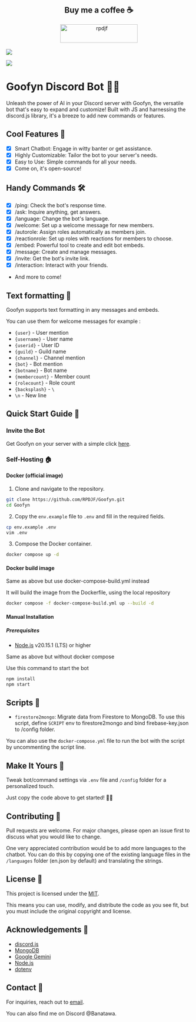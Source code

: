 <div align="center">
  <br>
  <h2> Buy me a coffee ☕ </h2>
  <a href="https://ko-fi.com/rpdjf"> <img align="center" src="https://cdn.ko-fi.com/cdn/kofi3.png?v=3" height="50" width="210" alt="rpdjf" /></a>
  <br><br>
</div>

<a href="https://top.gg/bot/1251221585981997126">
  <img src="https://top.gg/api/widget/1251221585981997126.svg">
</a>

![](https://img.shields.io/github/languages/code-size/rpdjf/Goofyn?color=5BCFFF)

# Goofyn Discord Bot 🤖✨
Unleash the power of AI in your Discord server with Goofyn, the versatile bot that's easy to expand and customize! Built with JS and harnessing the discord.js library, it's a breeze to add new commands or features.

## Cool Features 🚀
- [x] Smart Chatbot: Engage in witty banter or get assistance.
- [x] Highly Customizable: Tailor the bot to your server's needs.
- [x] Easy to Use: Simple commands for all your needs.
- [x] Come on, it's open-source!

## Handy Commands 🛠️
- [x] /ping: Check the bot's response time.
- [x] /ask: Inquire anything, get answers.
- [x] /language: Change the bot's language.
- [x] /welcome: Set up a welcome message for new members.
- [x] /autorole: Assign roles automatically as members join.
- [x] /reactionrole: Set up roles with reactions for members to choose.
- [x] /embed: Powerful tool to create and edit bot embeds.
- [x] /message: Create and manage messages.
- [x] /invite: Get the bot's invite link.
- [x] /interaction: Interact with your friends.
- And more to come!

## Text formatting 📝
Goofyn supports text formatting in any messages and embeds.

You can use them for welcome messages for example :
- `{user}` - User mention
- `{username}` - User name
- `{userid}` - User ID
- `{guild}` - Guild name
- `{channel}` - Channel mention
- `{bot}` - Bot mention
- `{botname}` - Bot name
- `{membercount}` - Member count
- `{rolecount}` - Role count
- `{backsplash}` - `\`
- `\n` - New line

## Quick Start Guide 🏁
### Invite the Bot
Get Goofyn on your server with a simple click [here](https://discord.com/oauth2/authorize?client_id=1251221585981997126).

### Self-Hosting 🏠

#### Docker (official image)
1. Clone and navigate to the repository.
```bash
git clone https://github.com/RPDJF/Goofyn.git
cd Goofyn
```

2. Copy the ``env.example`` file to ``.env`` and fill in the required fields.
```bash
cp env.example .env
vim .env
```

3. Compose the Docker container.
```bash
docker compose up -d
```

#### Docker build image

Same as above but use docker-compose-build.yml instead

It will build the image from the Dockerfile, using the local repository
```bash
docker compose -f docker-compose-build.yml up --build -d
```

#### Manual Installation
##### Prerequisites
- [Node.js](https://nodejs.org) v20.15.1 (LTS) or higher

Same as above but without docker compose

Use this command to start the bot
```bash
npm install
npm start
```

## Scripts 📜
- ``firestore2mongo``: Migrate data from Firestore to MongoDB.
To use this script, define `SCRIPT` env to firestore2mongo and bind firebase-key.json to /config folder.

You can also use the `docker-compose.yml` file to run the bot with the script by uncommenting the script line.


## Make It Yours 🎨
Tweak bot/command settings via ``.env`` file and ``/config`` folder for a personalized touch.

Just copy the code above to get started! 🎈👾

## Contributing 🤝
Pull requests are welcome. For major changes, please open an issue first to discuss what you would like to change.

One very appreciated contribution would be to add more languages to the chatbot. You can do this by copying one of the existing language files in the ``/languages`` folder (en.json by default) and translating the strings.

## License 📝
This project is licensed under the [MIT](https://github.com/RPDJF/Goofyn/blob/main/LICENCE.md).

This means you can use, modify, and distribute the code as you see fit, but you must include the original copyright and license.

## Acknowledgements 🙏
- [discord.js](https://discord.js.org)
- [MongoDB](https://www.mongodb.com)
- [Google Gemini](https://ai.google.dev)
- [Node.js](https://nodejs.org)
- [dotenv](https://www.npmjs.com/package/dotenv)

## Contact 📧
For inquiries, reach out to [email](mailto:contact@ruinfo.ch).

You can also find me on Discord @Banatawa.
